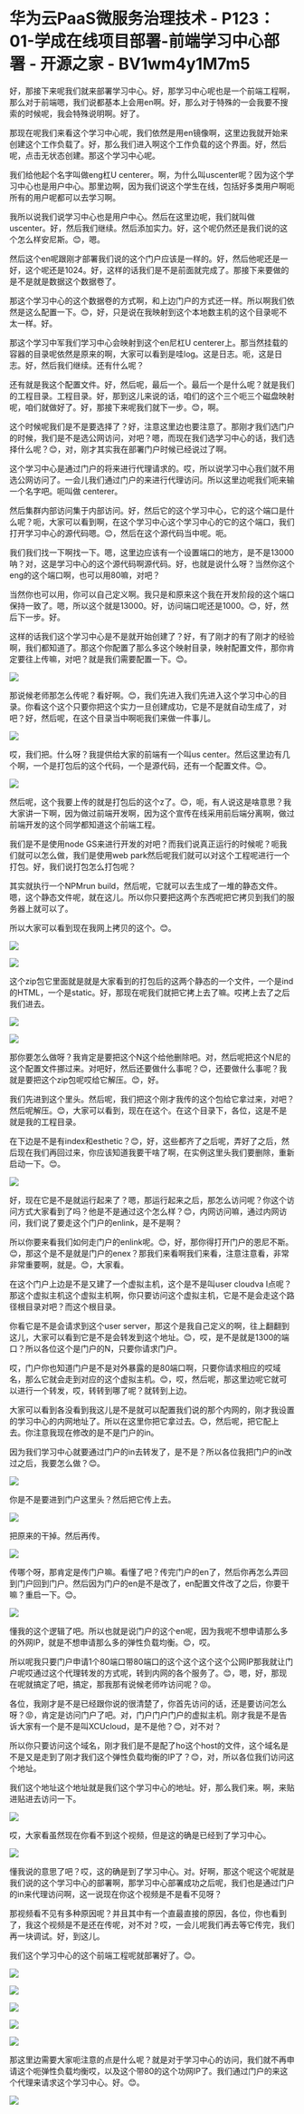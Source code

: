 # 华为云PaaS微服务治理技术 - P123：01-学成在线项目部署-前端学习中心部署 - 开源之家 - BV1wm4y1M7m5

好，那接下来呢我们就来部署学习中心。好，那学习中心呢也是一个前端工程啊，那么对于前端嗯，我们说都基本上会用en啊。好，那么对于特殊的一会我要不搜索的时候呢，我会特殊说明啊。好了。

那现在呢我们来看这个学习中心呢，我们依然是用en镜像啊，这里边我就开始来创建这个工作负载了。好，那么我们进入啊这个工作负载的这个界面。好，然后呢，点击无状态创建。那这个学习中心呢。

我们给他起个名字叫做eng杠U centerer。啊，为什么叫uscenter呢？因为这个学习中心也是用户中心。那里边啊，因为我们说这个学生在线，包括好多类用户啊呃所有的用户呢都可以去学习啊。

我所以说我们说学习中心也是用户中心。然后在这里边呢，我们就叫做uscenter。好，然后我们继续。然后添加实力。好，这个呢仍然还是我们说的这个怎么样安尼斯。😊，嗯。

然后这个en呢跟刚才部署我们说的这个门户应该是一样的。好，然后他呢还是一好，这个呢还是1024。好，这样的话我们是不是前面就完成了。那接下来要做的是不是就是数据这个数据卷了。

那这个学习中心的这个数据卷的方式啊，和上边门户的方式还一样。所以啊我们依然是这么配置一下。😊，好，只是说在我映射到这个本地数主机的这个目录呢不太一样。好。

那这个学习中军我们学习中心会映射到这个en尼杠U centerer上。那当然挂载的容器的目录呢依然是原来的啊，大家可以看到是哇log。这是日志。呃，这是日志。好，然后我们继续。还有什么呢？

还有就是我这个配置文件。好，然后呢，最后一个。最后一个是什么呢？就是我们的工程目录。工程目录。好，那到这儿来说的话，咱们的这个三个呃三个磁盘映射呢，咱们就做好了。好，那接下来呢我们就下一步。😊，啊。

这个时候呢我们是不是要选择了？好，注意这里边也要注意了。那刚才我们选门户的时候，我们是不是选公网访问，对吧？嗯，而现在我们选学习中心的话，我们选择什么呢？😊，对，刚才其实我在部署门户时候已经说过了啊。

这个学习中心是通过门户的将来进行代理请求的。哎，所以说学习中心我们就不用选公网访问了。一会儿我们通过门户的来进行代理访问。所以这里边呢我们呃来输一个名字吧。呃叫做 centerer。

然后集群内部访问集于内部访问。好，然后它的这个学习中心，它的这个端口是什么呢？呃，大家可以看到啊，在这个学习中心这个学习中心的它的这个端口，我们打开学习中心的源代码嗯。😊，然后在这个源代码当中呢。呃。

我们我们找一下啊找一下。嗯，这里边应该有一个设置端口的地方，是不是13000呐？对，这是学习中心的这个源代码啊源代码。好，也就是说什么呀？当然你这个eng的这个端口啊，也可以用80嘛，对吧？

当然你也可以用，你可以自己定义啊。我只是和原来这个我在开发阶段的这个端口保持一致了。嗯，所以这个就是13000。好，访问端口呢还是1000。😊，好，然后下一步。好。

这样的话我们这个学习中心是不是就开始创建了？好，有了刚才的有了刚才的经验啊，我们都知道了。那这个你配置了那么多这个映射目录，映射配置文件，那你肯定要往上传嘛，对吧？就是我们需要配置一下。😊。



![](img/a26dc74ffde9fd8d352d4aaccdcdfe25_1.png)

那说候老师那怎么传呢？看好啊。😊，我们先进入我们先进入这个学习中心的目录。你看这个这个只要你把这个实力一旦创建成功，它是不是就自动生成了，对吧？好，然后呢，在这个目录当中啊呃我们来做一件事儿。



![](img/a26dc74ffde9fd8d352d4aaccdcdfe25_3.png)

哎，我们把。什么呀？我提供给大家的前端有一个叫us center。然后这里边有几个啊，一个是打包后的这个代码，一个是源代码，还有一个配置文件。😊。



![](img/a26dc74ffde9fd8d352d4aaccdcdfe25_5.png)

然后呢，这个我要上传的就是打包后的这个z了。😊，呃，有人说这是啥意思？我大家讲一下啊，因为做过前端开发啊，因为这个宣传在线采用前后端分离啊，做过前端开发的这个同学都知道这个前端工程。

我们是不是使用node GS来进行开发的对吧？而我们说真正运行的时候呢？呃我们就可以怎么做，我们是使用web park然后呢我们就可以对这个工程呢进行一个打包。好，我们说打包怎么打包呢？

其实就执行一个NPMrun build，然后呢，它就可以去生成了一堆的静态文件。嗯，这个静态文件呢，就在这儿。所以你只要把这两个东西呢把它拷贝到我们的服务器上就可以了。

所以大家可以看到现在我网上拷贝的这个。😊。

![](img/a26dc74ffde9fd8d352d4aaccdcdfe25_7.png)

![](img/a26dc74ffde9fd8d352d4aaccdcdfe25_8.png)

这个zip包它里面就是就是大家看到的打包后的这两个静态的一个文件，一个是ind的HTML，一个是static。好，那现在呢我们就把它拷上去了嘛。哎拷上去了之后我们进去。



![](img/a26dc74ffde9fd8d352d4aaccdcdfe25_10.png)

![](img/a26dc74ffde9fd8d352d4aaccdcdfe25_11.png)

那你要怎么做呀？我肯定是要把这个N这个给他删除吧。对，然后呢把这个N尼的这个配置文件挪过来。对吧好，然后还要做什么事呢？😊，还要做什么事呢？我就是要把这个zip包呢哎给它解压。😊，好。

我们先进到这个里头。然后呢，我们把这个刚才我传的这个包给它拿过来，对吧？然后呢解压。😊，大家可以看到，现在在这个。在这个目录下，各位，这是不是就是我的工程目录。

在下边是不是有index和esthetic？😊，好，这些都齐了之后呢，弄好了之后，然后现在我们再回过来，你应该知道我要干啥了啊，在实例这里头我们要删除，重新启动一下。😊。



![](img/a26dc74ffde9fd8d352d4aaccdcdfe25_13.png)

好，现在它是不是就运行起来了？嗯，那运行起来之后，那怎么访问呢？你这个访问方式大家看到了吗？他是不是通过这个怎么样？😊，内网访问嘛，通过内网访问，我们说了要走这个门户的enlink，是不是啊？

所以你要来看我们如何走门户的enlink呢。😊，好，那你得打开门户的恩尼不斯。😊，那这个是不是就是门户的enex？那我们来看啊我们来看，注意注意看，非常非常重要啊，就是。😊，大家看。

在这个门户上边是不是又建了一个虚拟主机，这个是不是叫user cloudva I点呢？那这个虚拟主机这个虚拟主机啊，你只要访问这个虚拟主机，它是不是会走这个路径根目录对吧？而这个根目录。

你看它是不是会请求到这个user server，那这个是我自己定义的啊，往上翻翻到这儿，大家可以看到它是不是会转发到这个地址。😊，哎，是不是就是1300的端口？所以各位这个是门户的N，只要你请求门户。

哎，门户你也知道门户是不是对外暴露的是80端口啊，只要你请求相应的哎域名，那么它就会走到对应的这个虚拟主机。😊，哎，然后呢，那这里边呢它就可以进行一个转发，哎，转转到哪了呢？就转到上边。

大家可以看到各没看到我这儿是不是就可以配置我们说的那个内网的，刚才我设置的学习中心的内网地址了。所以在这里你把它拿过去。😊，然后呢，把它配上去。你注意我现在修改的是不是门户的in。

因为我们学习中心就要通过门户的in去转发了，是不是？所以各位我把门户的in改过之后，我要怎么做？😊。

![](img/a26dc74ffde9fd8d352d4aaccdcdfe25_15.png)

你是不是要进到门户这里头？然后把它传上去。

![](img/a26dc74ffde9fd8d352d4aaccdcdfe25_17.png)

把原来的干掉。然后再传。

![](img/a26dc74ffde9fd8d352d4aaccdcdfe25_19.png)

传哪个呀，那肯定是传门户嘛。看懂了吧？传完门户的en了，然后你再怎么弄回到门户回到门户。然后因为门户的en是不是改了，en配置文件改了之后，你要干嘛？重启一下。😊。



![](img/a26dc74ffde9fd8d352d4aaccdcdfe25_21.png)

懂我的这个逻辑了吧。所以也就是说门户的这个en呢，因为我呢不想申请那么多的外网IP，就是不想申请那么多的弹性负载均衡。😊，哎。

所以呢我只要门户申请1个80端口带80端口的这个这个这个这个公网IP那我就让门户呢哎通过这个代理转发的方式呢，转到内网的各个服务了。😊，嗯，好，那现在呢就搞定了吧，搞定，那我那有说候老师咋访问呢？😡。

各位，我刚才是不是已经跟你说的很清楚了，你首先访问的话，还是要访问怎么呀？😡，肯定是访问门户了吧。对，门户门户门户的虚拟主机。刚才我是不是告诉大家有一个是不是叫XCUcloud，是不是他？😊，对不对？

所以你只要访问这个域名，刚才我们是不是配了ho这个host的文件，这个域名是不是又是走到了刚才我们这个弹性负载均衡的IP了？😊，对，所以各位我们访问这个地址。

我们这个地址这个地址就是我们这个学习中心的地址。好，那么我们来。啊，来贴进贴进去访问一下。

![](img/a26dc74ffde9fd8d352d4aaccdcdfe25_23.png)

哎，大家看虽然现在你看不到这个视频，但是这的确是已经到了学习中心。

![](img/a26dc74ffde9fd8d352d4aaccdcdfe25_25.png)

懂我说的意思了吧？哎，这的确是到了学习中心。对。好啊，那这个呢这个呢就是我们说的这个学习中心的部署啊，那学习中心部署成功之后呢，我们也是通过门户的in来代理访问啊，这一说现在你这个视频是不是看不见呀？

那视频看不见有多种原因呢？并且其中有一个直最直接的原因，各位，你也看到了，我这个视频是不是还在传呢，对不对？哎，一会儿呢我们再去等它传完，我们再一块调试。好，到这儿。

我们这个学习中心的这个前端工程呢就部署好了。😊。

![](img/a26dc74ffde9fd8d352d4aaccdcdfe25_27.png)

![](img/a26dc74ffde9fd8d352d4aaccdcdfe25_28.png)

![](img/a26dc74ffde9fd8d352d4aaccdcdfe25_29.png)

![](img/a26dc74ffde9fd8d352d4aaccdcdfe25_30.png)

![](img/a26dc74ffde9fd8d352d4aaccdcdfe25_31.png)

那这里边需要大家呃注意的点是什么呢？就是对于学习中心的访问，我们就不再申请这个呃弹性负载均衡哎，以及这个带80的这个功网IP了。我们通过门户的来这个代理来请求这个学习中心。好。😊。



![](img/a26dc74ffde9fd8d352d4aaccdcdfe25_33.png)